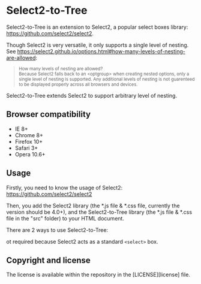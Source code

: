 Select2-to-Tree
=======

Select2-to-Tree is an extension to Select2, a popular select boxes library: https://github.com/select2/select2.

Though Select2 is very versatile, it only supports a single level of nesting. See https://select2.github.io/options.html#how-many-levels-of-nesting-are-allowed:
<blockquote style="font-size:smaller">
How many levels of nesting are allowed?<br>
Because Select2 falls back to an &lt;optgroup&gt; when creating nested options, only a single level of nesting is supported. Any additional levels of nesting is not guarenteed to be displayed properly across all browsers and devices.</blockquote>

Select2-to-Tree extends Select2 to support arbitrary level of nesting.

Browser compatibility
---------------------
* IE 8+
* Chrome 8+
* Firefox 10+
* Safari 3+
* Opera 10.6+

Usage
-----
Firstly, you need to know the usage of Select2: https://github.com/select2/select2

Then, you add the Select2 library (the *.js file & *.css file, currently the version should be 4.0+), and the Select2-to-Tree library (the *.js file & *.css file in the "src" folder) to your HTML document.

There are 2 ways to use Select2-to-Tree:

ot required because Select2 acts as a standard `<select>` box.


Copyright and license
---------------------
The license is available within the repository in the [LICENSE][license] file.
